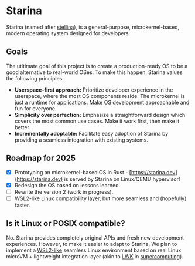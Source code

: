 # Starina

Starina (named after [stellina](https://en.wiktionary.org/wiki/stellina)), is a general-purpose, microkernel-based, modern operating system designed for developers.

## Goals

The utltimate goal of this project is to create a production-ready OS to be a good alternative to real-world OSes. To make this happen, Starina values the following principles:

- **Userspace-first approach:** Prioritize developer experience in the userspace, where the most OS components reside. The microkernel is just a runtime for applications. Make OS development approachable and fun for everyone.
- **Simplicity over perfection:** Emphasize a straightforward design which covers the most common use cases. Make it work first, then make it better.
- **Incrementally adoptable:** Facilitate easy adoption of Starina by providing a seamless integration with existing systems.

## Roadmap for 2025

- [x] Prototyping an microkernel-based OS in Rust - [https://starina.dev](https://starina.dev) is served by Starina on Linux/QEMU hypervisor!
- [x] Redesign the OS based on lessons learned.
- [ ] Rewrite the version 2 (work in progress).
- [ ] WSL2-like Linux compatibility layer, but more seamless and (hopefully) faster.

## Is it Linux or POSIX compatible?

No. Starina provides completely original APIs and fresh new development experiences. However, to make it easier to adapt to Starina, We plan to implement a [WSL2-like](https://learn.microsoft.com/en-us/windows/wsl/about#what-is-wsl-2) seamless Linux environment based on real Linux microVM + lightweight integration layer (akin to [LWK](https://en.wikipedia.org/wiki/Lightweight_kernel_operating_system) in [supercomputing](https://link.springer.com/book/10.1007/978-981-13-6624-6)).
